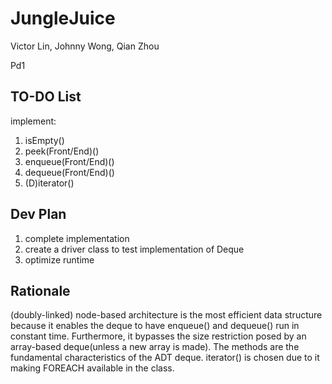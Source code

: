 # JungleJuice
Victor Lin, Johnny Wong, Qian Zhou

Pd1

## TO-DO List
implement:
 1. isEmpty()
 2. peek(Front/End)()
 3. enqueue(Front/End)()
 4. dequeue(Front/End)()
 5. (D)iterator()

## Dev Plan
1) complete implementation
2) create a driver class to test implementation of Deque
3) optimize runtime

## Rationale
   (doubly-linked) node-based architecture is the most efficient data structure because it enables the deque to have enqueue() and dequeue() run in constant time. Furthermore, it bypasses the size restriction posed by an array-based deque(unless a new array is made).
   The methods are the fundamental characteristics of the ADT deque. iterator() is chosen due to it making FOREACH available in the class. 
